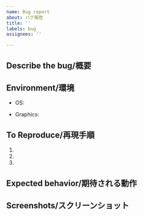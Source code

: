 ```yaml
---
name: Bug report
about: バグ報告
title: ''
labels: bug
assignees: ''

---
```


## Describe the bug/概要

## Environment/環境
<!-- eg. macOS Catalina 10.15.4 -->
- OS:
<!-- eg. Radeon Pro 560 4GB -->
- Graphics: 

## To Reproduce/再現手順
1. 
1. 
1. 

## Expected behavior/期待される動作

## Screenshots/スクリーンショット
